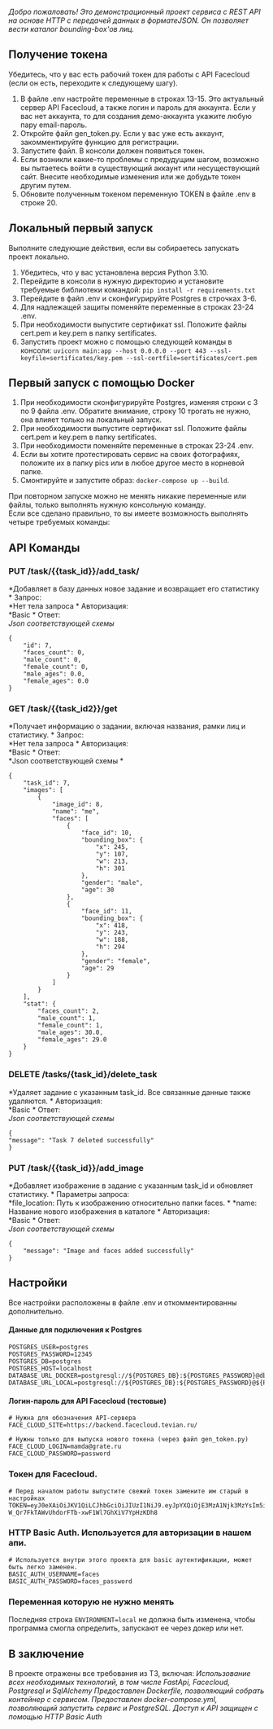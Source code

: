 *Добро пожаловать!*
*Это демонстрационный проект сервиса с REST API на основе HTTP с передачей данных в форматеJSON. Он позволяет вести каталог bounding-box'ов лиц.*

## Получение токена ##
Убедитесь, что у вас есть рабочий токен для работы с API Facecloud (если он есть, переходите к следующему шагу).
1. В файле .env настройте переменные в строках 13-15. Это актуальный сервер API Facecloud, а также логин и пароль для аккаунта. Если у вас нет аккаунта, то для создания демо-аккаунта укажите любую пару email-пароль.
2. Откройте файл gen_token.py. Если у вас уже есть аккаунт, закомментируйте функцию для регистрации.
3. Запустите файл. В консоли должен появиться токен.
4. Если возникли какие-то проблемы с предудущим шагом, возможно вы пытаетесь войти в существующий аккаунт или несуществующий сайт. Внесите необходимые изменения или же добудьте токен другим путем.
5. Обновите полученным токеном переменную TOKEN в файле .env в строке 20.

## Локальный первый запуск ##
Выполните следующие действия, если вы собираетесь запускать проект локально.
1. Убедитесь, что у вас установлена версия Python 3.10.
2. Перейдите в консоли в нужную директорию и установите требуемые библиотеки командой: ```pip install -r requirements.txt```
3. Перейдите в файл .env и сконфигурируйте Postgres в строчках 3-6.
4. Для надлежащей защиты поменяйте переменные в строках 23-24 .env.
5. При необходимости выпустите сертификат ssl. Положите файлы cert.pem и key.pem в папку sertificates.
6. Запустить проект можно с помощью следующей команды в консоли:
```uvicorn main:app --host 0.0.0.0 --port 443 --ssl-keyfile=sertificates/key.pem --ssl-certfile=sertificates/cert.pem```

## Первый запуск с помощью Docker ##
1. При необходимости сконфигурируйте Postgres, изменяя строки с 3 по 9 файла .env. Обратите внимание, строку 10 трогать не нужно, она влияет только на локальный запуск.
2. При необходимости выпустите сертификат ssl. Положите файлы cert.pem и key.pem в папку sertificates.
3. При необходимости поменяйте переменные в строках 23-24 .env.
4. Если вы хотите протестировать сервис на своих фотографиях, положите их в папку pics или в любое другое место в корневой папке.
5. Смонтируйте и запустите образ: `docker-compose up --build`.

При повторном запуске можно не менять никакие переменные или файлы, только выполнять нужную консольную команду.  
Если все сделано правильно, то вы имеете возможность выполнять четыре требуемых команды:

## API Команды ##

### PUT /task/{{task_id}}/add_task/
*Добавляет в базу данных новое задание и возвращает его статистику  *
Запрос:  
*Нет тела запроса  *
Авторизация:  
*Basic  *
Ответ:  
*Json соответствующей схемы*
```
{
    "id": 7,
    "faces_count": 0,
    "male_count": 0,
    "female_count": 0,
    "male_ages": 0.0,
    "female_ages": 0.0
}
```

### GET /task/{{task_id2}}/get
*Получает информацию о задании, включая названия, рамки лиц и статистику.  *
Запрос:  
*Нет тела запроса * 
Авторизация:  
*Basic  *
Ответ:  
*Json соответствующей схемы  *
```
{
    "task_id": 7,
    "images": [
        {
            "image_id": 8,
            "name": "me",
            "faces": [
                {
                    "face_id": 10,
                    "bounding_box": {
                        "x": 245,
                        "y": 107,
                        "w": 213,
                        "h": 301
                    },
                    "gender": "male",
                    "age": 30
                },
                {
                    "face_id": 11,
                    "bounding_box": {
                        "x": 418,
                        "y": 243,
                        "w": 188,
                        "h": 294
                    },
                    "gender": "female",
                    "age": 29
                }
            ]
        }
    ],
    "stat": {
        "faces_count": 2,
        "male_count": 1,
        "female_count": 1,
        "male_ages": 30.0,
        "female_ages": 29.0
    }
}
```


### DELETE /tasks/{task_id}/delete_task
*Удаляет задание с указанным task_id. Все связанные данные также удаляются. * 
Авторизация:  
*Basic  *
Ответ:  
*Json соответствующей схемы*
```
{
"message": "Task 7 deleted successfully"
}
```

### PUT /task/{{task_id}}/add_image
*Добавляет изображение в задание с указанным task_id и обновляет статистику.  *
Параметры запроса:  
*file_location: Путь к изображению относительно папки faces.  *
*name: Название нового изображения в каталоге  *
Авторизация:  
*Basic  *
Ответ:  
*Json соответствующей схемы*
```
{
    "message": "Image and faces added successfully"
}
```
## Настройки ##
Все настройки расположены в файле .env и откомментированны дополнительно.

#### Данные для подключения к Postgres
```
POSTGRES_USER=postgres
POSTGRES_PASSWORD=12345
POSTGRES_DB=postgres
POSTGRES_HOST=localhost
DATABASE_URL_DOCKER=postgresql://${POSTGRES_DB}:${POSTGRES_PASSWORD}@db/${POSTGRES_DB}
DATABASE_URL_LOCAL=postgresql://${POSTGRES_DB}:${POSTGRES_PASSWORD}@${POSTGRES_HOST}/${POSTGRES_DB}
```
#### Логин-пароль для API Facecloud (тестовые)
```
# Нужна для обозначения API-сервера
FACE_CLOUD_SITE=https://backend.facecloud.tevian.ru/  

# Нужны только для выпуска нового токена (через файл gen_token.py)  
FACE_CLOUD_LOGIN=mamda@grate.ru  
FACE_CLOUD_PASSWORD=password  
```

### Токен для Facecloud. 
```
# Перед началом работы выпустите свежий токен замените им старый в настройках
TOKEN=eyJ0eXAiOiJKV1QiLCJhbGciOiJIUzI1NiJ9.eyJpYXQiOjE3MzA1Njk3MzYsIm5iZiI6MTczMDU2OTczNiwianRpIjoiYzUzZjlmOTgtYTI5Yy00ZmExLTliODgtMGQzYWY1ZDJkMzBjIiwic3ViIjo0OTQsImZyZXNoIjpmYWxzZSwidHlwZSI6ImFjY2VzcyJ9.U-W_Qr7FkTAWvUhdorFTb-xwF1Wl7GhXiV7YpHzKDh8
```

### HTTP Basic Auth. Используется для авторизации в нашем апи.
```
# Используется внутри этого проекта для basic аутентификации, может быть легко заменен.
BASIC_AUTH_USERNAME=faces
BASIC_AUTH_PASSWORD=faces_password
```
### Переменная которую не нужно менять
Последняя строка `ENVIRONMENT=local` не должна быть изменена, чтобы программа смогла определить, запускают ее через докер или нет.

## В заключение ##
В проекте отражены все требования из ТЗ, включая:
*Использование всех необходимых технологий, в том числе FastApi, Facecloud, Postgresql и SqlAlchemy*
*Предоставлен Dockerfile, позволяющий собрать контейнер с сервисом.*
*Предоставлен docker-compose.yml, позволяющий запустить сервис и PostgreSQL.*
*Доступ к API защищен с помощью HTTP Basic Auth*